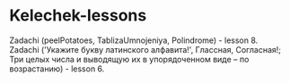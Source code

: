 # Kelechek-lessons
Zadachi (peelPotatoes, TablizaUmnojeniya, Polindrome) - lesson 8. <br>
Zadachi ('Укажите букву латинского алфавита!', Глассная, Согласная!; Три целых числа и выводящую их в упорядоченном виде – по возрастанию) - lesson 6.
